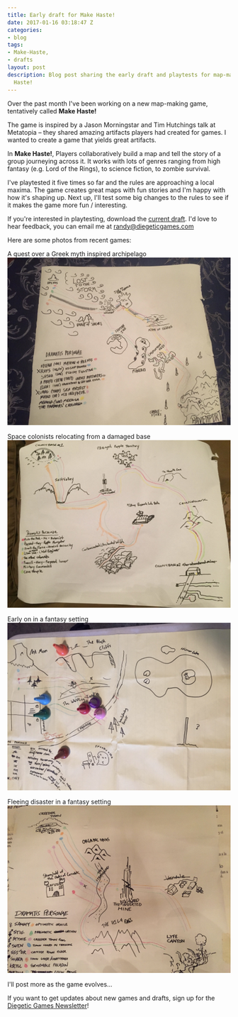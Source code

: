 ```yaml
---
title: Early draft for Make Haste!
date: 2017-01-16 03:18:47 Z
categories:
- blog
tags:
- Make-Haste,
- drafts
layout: post
description: Blog post sharing the early draft and playtests for map-making game Make
  Haste!
---
```


Over the past month I've been working on a new map-making game, tentatively called **Make Haste!**

The game is inspired by a Jason Morningstar and Tim Hutchings talk at Metatopia – they shared amazing artifacts players had created for games. I wanted to create a game that yields great artifacts.

In **Make Haste!**, Players collaboratively build a map and tell the story of a group journeying across it. It works with lots of genres ranging from high fantasy (e.g. Lord of the Rings), to science fiction, to zombie survival.

I've playtested it five times so far and the rules are approaching a local maxima. The game creates great maps with fun stories and I'm happy with how it's shaping up. Next up, I'll test some big changes to the rules to see if it makes the game more fun / interesting.

If you're interested in playtesting, download the [current draft](https://diegeticgames.com/game_files/Make-Haste.pdf). I'd love to hear feedback, you can email me at [randy@diegeticgames.com](mailto:randy@diegeticgames.com)

Here are some photos from recent games:

A quest over a Greek myth inspired archipelago
![Make Haste! Greek Archipelago Map](/img/draft-pictures/make-haste-greek.jpg)

Space colonists relocating from a damaged base
![Make Haste! Space Colonists Map](/img/draft-pictures/make-haste-space-colony.jpg)

Early on in a fantasy setting
![Make Haste! Early stage map](/img/draft-pictures/make-haste-game-shot-1.jpg)

Fleeing disaster in a fantasy setting
![Make Haste! Fleeing to Lyfe Canyon map](/img/draft-pictures/make-haste-lyfe-canyon.jpg)


I'll post more as the game evolves...

If you want to get updates about new games and drafts, sign up for the [Diegetic Games Newsletter](http://eepurl.com/cvSa2f)!
